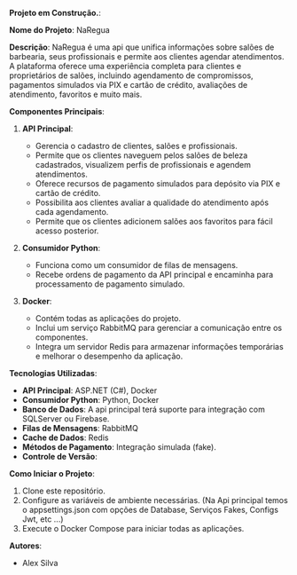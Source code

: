 **Projeto em Construção.**: 

**Nome do Projeto**: NaRegua

**Descrição**:
NaRegua é uma api que unifica informações sobre salões de barbearia, seus profissionais e permite aos clientes agendar atendimentos. 
A plataforma oferece uma experiência completa para clientes e proprietários de salões, incluindo agendamento de compromissos, pagamentos simulados via PIX e cartão de crédito, avaliações de atendimento, favoritos e muito mais.

**Componentes Principais**:

1. **API Principal**:
   - Gerencia o cadastro de clientes, salões e profissionais.
   - Permite que os clientes naveguem pelos salões de beleza cadastrados, visualizem perfis de profissionais e agendem atendimentos.
   - Oferece recursos de pagamento simulados para depósito via PIX e cartão de crédito.
   - Possibilita aos clientes avaliar a qualidade do atendimento após cada agendamento.
   - Permite que os clientes adicionem salões aos favoritos para fácil acesso posterior.

2. **Consumidor Python**:
   - Funciona como um consumidor de filas de mensagens.
   - Recebe ordens de pagamento da API principal e encaminha para processamento de pagamento simulado.

3. **Docker**:
   - Contém todas as aplicações do projeto.
   - Inclui um serviço RabbitMQ para gerenciar a comunicação entre os componentes.
   - Integra um servidor Redis para armazenar informações temporárias e melhorar o desempenho da aplicação.

**Tecnologias Utilizadas**:
- **API Principal**: ASP.NET (C#), Docker
- **Consumidor Python**: Python, Docker
- **Banco de Dados**: A api principal terá suporte para integração com SQLServer ou Firebase.
- **Filas de Mensagens**: RabbitMQ
- **Cache de Dados**: Redis
- **Métodos de Pagamento**: Integração simulada (fake).
- **Controle de Versão**:

**Como Iniciar o Projeto**:
1. Clone este repositório.
2. Configure as variáveis de ambiente necessárias. (Na Api principal temos o appsettings.json com opções de Database, Serviços Fakes, Configs Jwt, etc ...)
3. Execute o Docker Compose para iniciar todas as aplicações.

**Autores**:
- Alex Silva

